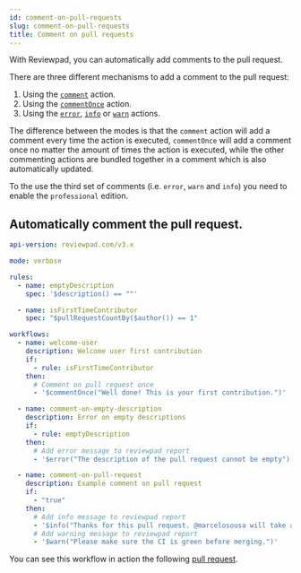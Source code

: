 ```yaml
---
id: comment-on-pull-requests
slug: comment-on-pull-requests
title: Comment on pull requests
---
```


With Reviewpad, you can automatically add comments to the pull request.

There are three different mechanisms to add a comment to the pull request:

1. Using the [`comment`](/guides/built-ins#comment) action.
2. Using the [`commentOnce`](/guides/built-ins#commentonce) action.
3. Using the [`error`](/guides/built-ins#error), [`info`](/guides/built-ins#info) or [`warn`](/guides/built-ins#warn) actions.

The difference between the modes is that the `comment` action will add a comment every time the action is executed, `commentOnce` will add a comment once no matter the amount of times the action is executed, while the other commenting actions are bundled together in a comment which is also automatically updated.

To the use the third set of comments (i.e. `error`, `warn` and `info`) you need to enable the `professional` edition.

## Automatically comment the pull request.

```yaml
api-version: reviewpad.com/v3.x

mode: verbose

rules:
  - name: emptyDescription
    spec: '$description() == ""'

  - name: isFirstTimeContributor
    spec: "$pullRequestCountBy($author()) == 1"

workflows:
  - name: welcome-user
    description: Welcome user first contribution
    if:
      - rule: isFirstTimeContributor
    then:
      # Comment on pull request once
      - '$commentOnce("Well done! This is your first contribution.")'

  - name: comment-on-empty-description
    description: Error on empty descriptions
    if:
      - rule: emptyDescription
    then:
      # Add error message to reviewpad report
      - '$error("The description of the pull request cannot be empty")'

  - name: comment-on-pull-request
    description: Example comment on pull request
    if:
      - "true"
    then:
      # Add info message to reviewpad report
      - '$info("Thanks for this pull request. @marcelosousa will take a look!")'
      # Add warning message to reviewpad report
      - '$warn("Please make sure the CI is green before merging.")'
```

You can see this workflow in action the following [pull request](https://github.com/reviewpad/action-showcase/pull/17).
